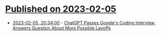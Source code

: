 # [Published on 2023-02-05](index.md)

* [2023-02-05, 20:34:00](https://developers.slashdot.org/story/23/02/05/2024234/chatgpt-passes-googles-coding-interview-answers-question-about-more-possible-layoffs?utm_source=rss1.0mainlinkanon&utm_medium=feed) - [ChatGPT Passes Google's Coding Interview, Answers Question About More Possible Layoffs](https://developers.slashdot.org/story/23/02/05/2024234/chatgpt-passes-googles-coding-interview-answers-question-about-more-possible-layoffs?utm_source=rss1.0mainlinkanon&utm_medium=feed)
